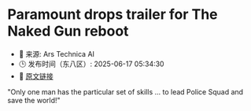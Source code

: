 # Paramount drops trailer for The Naked Gun reboot
- 📅 来源: Ars Technica AI
- 🕒 发布时间（东八区）: 2025-06-17 05:34:30
- 🔗 [原文链接](https://arstechnica.com/culture/2025/06/liam-neeson-is-justices-new-daddy-in-naked-gun-trailer/)

"Only one man has the particular set of skills ... to lead Police Squad and save the world!"